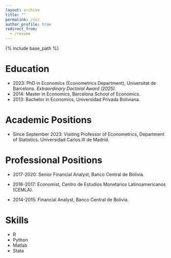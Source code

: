 ```yaml
---
layout: archive
title: ""
permalink: /cv/
author_profile: true
redirect_from:
  - /resume
---
```


{% include base_path %}

Education
======

* 2023: PhD in Economics (Econometrics Department), Universitat de Barcelona. *Extraordinary Doctoral Award (2025).*
* 2014: Master in Economics, Barcelona School of Economics.
* 2013: Bachelor in Economics, Universidad Privada Boliviana.


Academic Positions
======
* Since September 2023: Visiting Professor of Econometrics, Department of Statistics. Universidad Carlos III de Madrid.

Professional Positions
======
* 2017-2020: Senior Financial Analyst, Banco Central de Bolivia.

* 2016-2017: Economist, Centro de Estudios Monetarios Latinoamericanos (CEMLA).

* 2014-2015: Financial Analyst, Banco Central de Bolivia.

  
Skills
======
* R
* Python
* Matlab
* Stata
